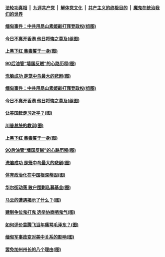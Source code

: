####  [法轮功真相](../../../../basic/blob/master/README.md?t=02080431) &nbsp;|&nbsp; [九评共产党](../../../../9ping.md/blob/master/README.md?t=02080431) &nbsp;|&nbsp; [解体党文化](../../../../jtdwh.md/blob/master/README.md?t=02080431)  &nbsp;|&nbsp; [共产主义的终极目的](../../../../gczydzjmd.md/blob/master/README.md?t=02080431) &nbsp;|&nbsp; [魔鬼在统治我们的世界](../../../../mgztzwmdsj.md/blob/master/README.md?t=02080431) 

#### [缅甸事件：中共用昂山素姬敲打拜登政权(组图)](../pages/p4/961679.md?t=02080431) 

#### [今日不离开香港 他日将悔之莫及(组图)](../pages/p4/961661.md?t=02080431) 

#### [上黑下红 集毒誓于一身(图)](../pages/p4/961636.md?t=02080431) 


#### [90后油管“墙国反贼‌‌”的心路历程(图)](../pages/p4/961592.md?t=02080431) 

#### [洗脑成功 是笼中鸟最大的悲剧(图)](../pages/p4/961589.md?t=02080431) 

#### [缅甸事件：中共用昂山素姬敲打拜登政权(组图)](../pages/p4/961679.md?t=02080431) 

#### [今日不离开香港 他日将悔之莫及(组图)](../pages/p4/961661.md?t=02080431) 

#### [让美国赶走习近平？(图)](../pages/p4/961717.md?t=02080431) 

#### [川普总统的教训(图)](../pages/p4/961604.md?t=02080431) 



#### [上黑下红 集毒誓于一身(图)](../pages/p4/961636.md?t=02080431) 



#### [90后油管“墙国反贼‌‌”的心路历程(图)](../pages/p4/961592.md?t=02080431) 

#### [洗脑成功 是笼中鸟最大的悲剧(图)](../pages/p4/961589.md?t=02080431) 

#### [体育政治化在中国根深蒂固(图)](../pages/p4/961588.md?t=02080431) 

#### [华尔街动荡 散户围剿私募基金(图)](../pages/p4/961494.md?t=02080431) 

#### [马云的遭遇揭示了什么？(图)](../pages/p4/961587.md?t=02080431) 



#### [建制争位鬼打鬼 选举协商哂鬼气(图)](../pages/p4/961502.md?t=02080431) 

#### [如何评价袁腾飞当年痛骂毛泽东？(图)](../pages/p4/961504.md?t=02080431) 

#### [缅甸军事政变对美中关系的影响(图)](../pages/p4/961485.md?t=02080431) 

#### [罢免加州州长的八个理由(图)](../pages/p4/961470.md?t=02080431) 

